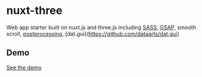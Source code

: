 # nuxt-three
Web app starter built on nuxt.js and three.js including [SASS](https://sass-lang.com/), [GSAP](https://greensock.com/gsap/), smooth scroll, [postprocessing](https://github.com/vanruesc/postprocessing), [dat.gui}(https://github.com/dataarts/dat.gui)


## Demo
[See the demo](https://nuxt-three.netlify.app/)
